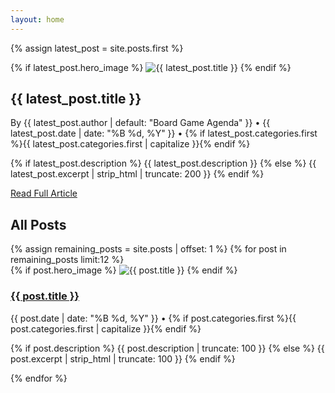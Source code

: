 ```yaml
---
layout: home
---
```


<!-- Hero Article - Latest Post -->
{% assign latest_post = site.posts.first %}
<article class="hero-article">
    {% if latest_post.hero_image %}
        <img src="{{ latest_post.hero_image }}" alt="{{ latest_post.title }}" class="hero-image">
    {% endif %}
    <div class="hero-content">
        <h1 class="hero-title">{{ latest_post.title }}</h1>
        <div class="hero-meta">
            By {{ latest_post.author | default: "Board Game Agenda" }} • {{ latest_post.date | date: "%B %d, %Y" }} • 
            {% if latest_post.categories.first %}{{ latest_post.categories.first | capitalize }}{% endif %}
        </div>
        <p class="hero-excerpt">
            {% if latest_post.description %}
                {{ latest_post.description }}
            {% else %}
                {{ latest_post.excerpt | strip_html | truncate: 200 }}
            {% endif %}
        </p>
        <a href="{{ latest_post.url | relative_url }}" class="read-more">Read Full Article</a>
    </div>
</article>

<!-- All Other Posts Grid -->
<section class="all-posts">
    <h2 class="section-title">All Posts</h2>
    <div class="posts-grid">
        {% assign remaining_posts = site.posts | offset: 1 %}
        {% for post in remaining_posts limit:12 %}
        <article class="post-card">
            {% if post.hero_image %}
                <img src="{{ post.hero_image }}" alt="{{ post.title }}" class="post-image">
            {% endif %}
            <div class="post-content">
                <h3 class="post-title">
                    <a href="{{ post.url | relative_url }}">{{ post.title }}</a>
                </h3>
                <div class="post-meta">
                    {{ post.date | date: "%B %d, %Y" }} • 
                    {% if post.categories.first %}{{ post.categories.first | capitalize }}{% endif %}
                </div>
                <p class="post-excerpt">
                    {% if post.description %}
                        {{ post.description | truncate: 100 }}
                    {% else %}
                        {{ post.excerpt | strip_html | truncate: 100 }}
                    {% endif %}
                </p>
            </div>
        </article>
        {% endfor %}
    </div>
</section>